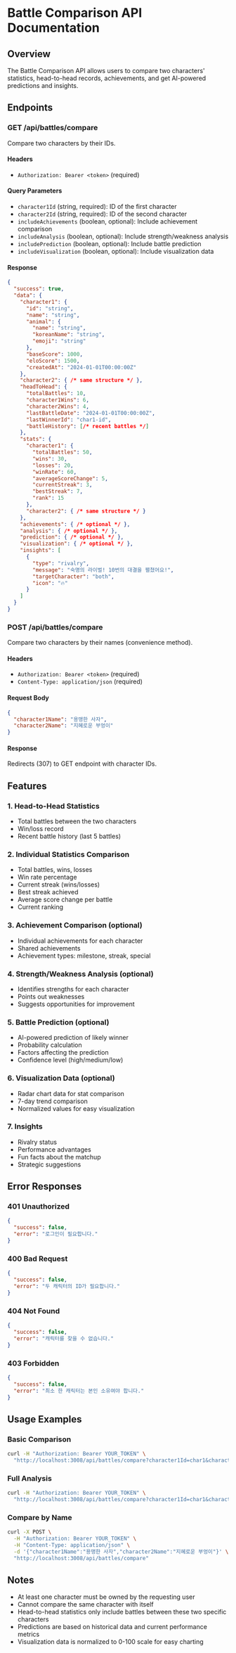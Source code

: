 # Battle Comparison API Documentation

## Overview

The Battle Comparison API allows users to compare two characters' statistics, head-to-head records, achievements, and get AI-powered predictions and insights.

## Endpoints

### GET /api/battles/compare

Compare two characters by their IDs.

#### Headers
- `Authorization: Bearer <token>` (required)

#### Query Parameters
- `character1Id` (string, required): ID of the first character
- `character2Id` (string, required): ID of the second character
- `includeAchievements` (boolean, optional): Include achievement comparison
- `includeAnalysis` (boolean, optional): Include strength/weakness analysis
- `includePrediction` (boolean, optional): Include battle prediction
- `includeVisualization` (boolean, optional): Include visualization data

#### Response
```json
{
  "success": true,
  "data": {
    "character1": {
      "id": "string",
      "name": "string",
      "animal": {
        "name": "string",
        "koreanName": "string",
        "emoji": "string"
      },
      "baseScore": 1000,
      "eloScore": 1500,
      "createdAt": "2024-01-01T00:00:00Z"
    },
    "character2": { /* same structure */ },
    "headToHead": {
      "totalBattles": 10,
      "character1Wins": 6,
      "character2Wins": 4,
      "lastBattleDate": "2024-01-01T00:00:00Z",
      "lastWinnerId": "char1-id",
      "battleHistory": [/* recent battles */]
    },
    "stats": {
      "character1": {
        "totalBattles": 50,
        "wins": 30,
        "losses": 20,
        "winRate": 60,
        "averageScoreChange": 5,
        "currentStreak": 3,
        "bestStreak": 7,
        "rank": 15
      },
      "character2": { /* same structure */ }
    },
    "achievements": { /* optional */ },
    "analysis": { /* optional */ },
    "prediction": { /* optional */ },
    "visualization": { /* optional */ },
    "insights": [
      {
        "type": "rivalry",
        "message": "숙명의 라이벌! 10번의 대결을 펼쳤어요!",
        "targetCharacter": "both",
        "icon": "🔥"
      }
    ]
  }
}
```

### POST /api/battles/compare

Compare two characters by their names (convenience method).

#### Headers
- `Authorization: Bearer <token>` (required)
- `Content-Type: application/json` (required)

#### Request Body
```json
{
  "character1Name": "용맹한 사자",
  "character2Name": "지혜로운 부엉이"
}
```

#### Response
Redirects (307) to GET endpoint with character IDs.

## Features

### 1. Head-to-Head Statistics
- Total battles between the two characters
- Win/loss record
- Recent battle history (last 5 battles)

### 2. Individual Statistics Comparison
- Total battles, wins, losses
- Win rate percentage
- Current streak (wins/losses)
- Best streak achieved
- Average score change per battle
- Current ranking

### 3. Achievement Comparison (optional)
- Individual achievements for each character
- Shared achievements
- Achievement types: milestone, streak, special

### 4. Strength/Weakness Analysis (optional)
- Identifies strengths for each character
- Points out weaknesses
- Suggests opportunities for improvement

### 5. Battle Prediction (optional)
- AI-powered prediction of likely winner
- Probability calculation
- Factors affecting the prediction
- Confidence level (high/medium/low)

### 6. Visualization Data (optional)
- Radar chart data for stat comparison
- 7-day trend comparison
- Normalized values for easy visualization

### 7. Insights
- Rivalry status
- Performance advantages
- Fun facts about the matchup
- Strategic suggestions

## Error Responses

### 401 Unauthorized
```json
{
  "success": false,
  "error": "로그인이 필요합니다."
}
```

### 400 Bad Request
```json
{
  "success": false,
  "error": "두 캐릭터의 ID가 필요합니다."
}
```

### 404 Not Found
```json
{
  "success": false,
  "error": "캐릭터를 찾을 수 없습니다."
}
```

### 403 Forbidden
```json
{
  "success": false,
  "error": "최소 한 캐릭터는 본인 소유여야 합니다."
}
```

## Usage Examples

### Basic Comparison
```bash
curl -H "Authorization: Bearer YOUR_TOKEN" \
  "http://localhost:3008/api/battles/compare?character1Id=char1&character2Id=char2"
```

### Full Analysis
```bash
curl -H "Authorization: Bearer YOUR_TOKEN" \
  "http://localhost:3008/api/battles/compare?character1Id=char1&character2Id=char2&includeAchievements=true&includeAnalysis=true&includePrediction=true&includeVisualization=true"
```

### Compare by Name
```bash
curl -X POST \
  -H "Authorization: Bearer YOUR_TOKEN" \
  -H "Content-Type: application/json" \
  -d '{"character1Name":"용맹한 사자","character2Name":"지혜로운 부엉이"}' \
  "http://localhost:3008/api/battles/compare"
```

## Notes

- At least one character must be owned by the requesting user
- Cannot compare the same character with itself
- Head-to-head statistics only include battles between these two specific characters
- Predictions are based on historical data and current performance metrics
- Visualization data is normalized to 0-100 scale for easy charting